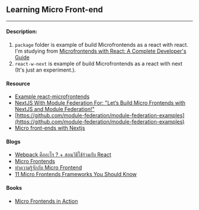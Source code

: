 ## Learning Micro Front-end

---

#### Description:

1. `package` folder is example of build Microfrontends as a react with react. I'm studying from [Microfrontends with React: A Complete Developer's Guide](https://www.udemy.com/course/microfrontend-course/)
2. `react-w-next` is example of build Microfrontends as a react with next (It's just an experiment.).

#### Resource

- [Example react-microfrontends](https://github.com/ranyelhousieny/react-microfrontends)
- [NextJS With Module Federation For: "Let’s Build Micro Frontends with NextJS and Module Federation!"](https://github.com/hamatoyogi/next-mf-blogpost)
- [https://github.com/module-federation/module-federation-examples](https://github.com/module-federation/module-federation-examples)
- [Micro front-ends with Nextjs](https://github.com/schalela/mf-nextjs)

#### Blogs

- [Webpack คืออะไร ? + สอนวิธีใช้ร่วมกับ React](https://medium.com/siamhtml/webpack-%E0%B8%84%E0%B8%B7%E0%B8%AD%E0%B8%AD%E0%B8%B0%E0%B9%84%E0%B8%A3-%E0%B8%AA%E0%B8%AD%E0%B8%99%E0%B8%A7%E0%B8%B4%E0%B8%98%E0%B8%B5%E0%B9%83%E0%B8%8A%E0%B9%89%E0%B8%A3%E0%B9%88%E0%B8%A7%E0%B8%A1%E0%B8%81%E0%B8%B1%E0%B8%9A-react-867c52704f19)
- [Micro Frontends](https://martinfowler.com/articles/micro-frontends.html)
- [ทำความรู้จักกับ Micro Frontend](https://medium.com/devspree/%E0%B8%97%E0%B8%B3%E0%B8%84%E0%B8%A7%E0%B8%B2%E0%B8%A1%E0%B8%A3%E0%B8%B9%E0%B9%89%E0%B8%88%E0%B8%B1%E0%B8%81%E0%B8%81%E0%B8%B1%E0%B8%9A-micro-frontend-ffe9887499fa)
- [11 Micro Frontends Frameworks You Should Know](https://itnext.io/11-micro-frontends-frameworks-you-should-know-b66913b9cd20)

#### Books

- [Micro Frontends in Action](https://livebook.manning.com/book/micro-frontends-in-action/chapter-1/31)
